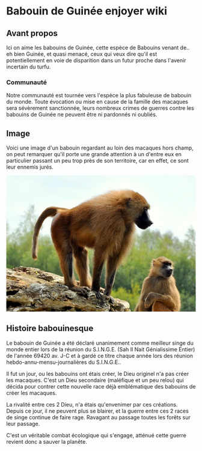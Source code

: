 # Babouin de Guinée enjoyer wiki



## Avant propos

Ici on aime les babouins de Guinée, cette espèce de Babouins venant de.. eh bien Guinée, et quasi menacé, ceux qui veux dire qu'il est potentiellement en voie de disparition dans un futur proche dans l'avenir incertain du turfu.

### Communauté

Notre communauté est tournée vers l'espèce la plus fabuleuse de babouin du monde. Toute évocation ou mise en cause de la famille des macaques sera sévèrement sanctionnée, leurs nombreux crimes de guerres contre les babouins de Guinée ne peuvent être ni pardonnés ni oubliés.

## Image

Voici une image d'un babouin regardant au loin des macaques hors champ, on peut remarquer qu'il porte une grande attention à un d'entre eux en particulier passant un peu trop près de son territoire, car en effet, ce sont leur ennemis jurés.

![](https://github.com/Zeta002/Angelo-Valentin-Wiki/blob/main/Babouin-de-guinee.webp "Babouin de Guinée")

## Histoire babouinesque

Le babouin de Guinée a été déclaré unanimement comme meilleur singe du monde entier lors de la réunion du S.I.N.G.E. (Sah Il Nait Génialissime Entier) de l'année 69420 av. J-C et à gardé ce titre chaque année lors des réunion hebdo-annu-mensu-journalières du S.I.N.G.E..


Il fut un jour, ou les babouins ont étais créer, le Dieu originel n'a pas créer les macaques. C'est un Dieu secondaire (maléfique et un peu relou) qui décida pour contrer cette nouvelle race déjà emblématique des babouins de créer les macaques.

La rivalité entre ces 2 Dieu, n'a étais qu'envenimer par ces créations. Depuis ce jour, il ne peuvent plus se blairer, et la guerre entre ces 2 races de singe continue de faire rage. Ravagant au passage toutes les forêts sur leur passage.

C'est un véritable combat écologique qui s'engage, atténué cette guerre revient donc a sauver la planête.


